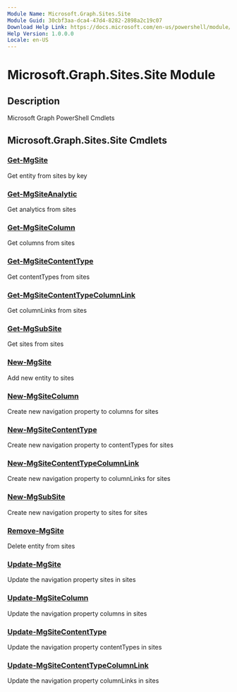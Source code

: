 ```yaml
---
Module Name: Microsoft.Graph.Sites.Site
Module Guid: 30cbf3aa-dca4-47d4-8282-2898a2c19c07
Download Help Link: https://docs.microsoft.com/en-us/powershell/module/microsoft.graph.sites.site
Help Version: 1.0.0.0
Locale: en-US
---
```


# Microsoft.Graph.Sites.Site Module
## Description
Microsoft Graph PowerShell Cmdlets

## Microsoft.Graph.Sites.Site Cmdlets
### [Get-MgSite](Get-MgSite.md)
Get entity from sites by key

### [Get-MgSiteAnalytic](Get-MgSiteAnalytic.md)
Get analytics from sites

### [Get-MgSiteColumn](Get-MgSiteColumn.md)
Get columns from sites

### [Get-MgSiteContentType](Get-MgSiteContentType.md)
Get contentTypes from sites

### [Get-MgSiteContentTypeColumnLink](Get-MgSiteContentTypeColumnLink.md)
Get columnLinks from sites

### [Get-MgSubSite](Get-MgSubSite.md)
Get sites from sites

### [New-MgSite](New-MgSite.md)
Add new entity to sites

### [New-MgSiteColumn](New-MgSiteColumn.md)
Create new navigation property to columns for sites

### [New-MgSiteContentType](New-MgSiteContentType.md)
Create new navigation property to contentTypes for sites

### [New-MgSiteContentTypeColumnLink](New-MgSiteContentTypeColumnLink.md)
Create new navigation property to columnLinks for sites

### [New-MgSubSite](New-MgSubSite.md)
Create new navigation property to sites for sites

### [Remove-MgSite](Remove-MgSite.md)
Delete entity from sites

### [Update-MgSite](Update-MgSite.md)
Update the navigation property sites in sites

### [Update-MgSiteColumn](Update-MgSiteColumn.md)
Update the navigation property columns in sites

### [Update-MgSiteContentType](Update-MgSiteContentType.md)
Update the navigation property contentTypes in sites

### [Update-MgSiteContentTypeColumnLink](Update-MgSiteContentTypeColumnLink.md)
Update the navigation property columnLinks in sites


